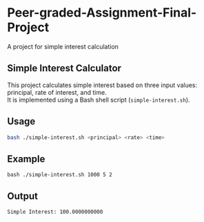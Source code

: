 # Peer-graded-Assignment-Final-Project
A project for simple interest calculation

## Simple Interest Calculator

This project calculates simple interest based on three input values: principal, rate of interest, and time.  
It is implemented using a Bash shell script (`simple-interest.sh`).

## Usage

```bash
bash ./simple-interest.sh <principal> <rate> <time>

```

## Example
```
bash ./simple-interest.sh 1000 5 2

```
## Output
```
Simple Interest: 100.0000000000
```



